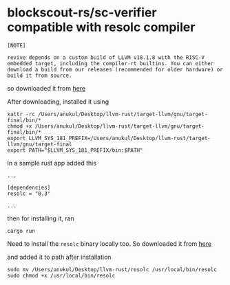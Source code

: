# blockscout-rs/sc-verifier compatible with resolc compiler

```
[NOTE]

revive depends on a custom build of LLVM v18.1.8 with the RISC-V embedded target, including the compiler-rt builtins. You can either download a build from our releases (recommended for older hardware) or build it from source.
```
so downloaded it from [here](https://github.com/paritytech/revive/releases?q=LLVM+binaries+release&expanded=true)

After downloading, installed it using

```
xattr -rc /Users/anukul/Desktop/llvm-rust/target-llvm/gnu/target-final/bin/*
chmod +x /Users/anukul/Desktop/llvm-rust/target-llvm/gnu/target-final/bin/*
export LLVM_SYS_181_PREFIX=/Users/anukul/Desktop/llvm-rust/target-llvm/gnu/target-final
export PATH="$LLVM_SYS_181_PREFIX/bin:$PATH"
```

In a sample rust app added this

```
...

[dependencies]
resolc = "0.3"

...

```

then for installing it, ran

```
cargo run
```

Need to install the `resolc` binary locally too. So downloaded it from [here](https://github.com/paritytech/revive/releases)

and added it to path after installation

```
sudo mv /Users/anukul/Desktop/llvm-rust/resolc /usr/local/bin/resolc
sudo chmod +x /usr/local/bin/resolc
```
